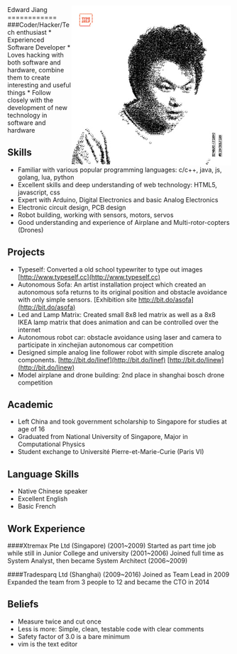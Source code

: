 <img align="right" src="images/edwardrf-typeself.jpg" alt="Protrait with Typeself">
Edward Jiang
============
###Coder/Hacker/Tech enthusiast
* Experienced Software Developer
* Loves hacking with both software and hardware, combine them to create interesting and useful things
* Follow closely with the development of new technology in software and hardware

Skills
------
* Familiar with various popular programming languages: c/c++, java, js, golang, lua, python
* Excellent skills and deep understanding of web technology: HTML5, javascript, css
* Expert with Arduino, Digital Electronics and basic Analog Electronics
* Electronic circuit design, PCB design
* Robot building, working with sensors, motors, servos
* Good understanding and experience of Airplane and Multi-rotor-copters (Drones)

Projects
--------
* Typeself: Converted a old school typewriter to type out images [http://www.typeself.cc](http://www.typeself.cc)
* Autonomous Sofa: An artist installation project which created an autonomous sofa returns to its original position and obstacle avoidance with only simple sensors. [Exhibition site http://bit.do/asofa](http://bit.do/asofa)
* Led and Lamp Matrix: Created small 8x8 led matrix as well as a 8x8 IKEA lamp matrix that does animation and can be controlled over the internet
* Autonomous robot car: obstacle avoidance using laser and camera to participate in xinchejian autonomous car competition
* Designed simple analog line follower robot with simple discrete analog components. [http://bit.do/linef](http://bit.do/linef) [http://bit.do/linew](http://bit.do/linew)
* Model airplane and drone building: 2nd place in shanghai bosch drone competition

Academic
--------
* Left China and took government scholarship to Singapore for studies at age of 16
* Graduated from National University of Singapore, Major in Computational Physics
* Student exchange to Université Pierre-et-Marie-Curie (Paris VI)

Language Skills
---------------
* Native Chinese speaker
* Excellent English
* Basic French

Work Experience
---------------
####Xtremax Pte Ltd (Singapore) (2001~2009)
Started as part time job while still in Junior College and university (2001~2006)
Joined full time as System Analyst, then became System Architect (2006~2009)

####Tradesparq Ltd (Shanghai) (2009~2016)
Joined as Team Lead in 2009
Expanded the team from 3 people to 12 and became the CTO in 2014

Beliefs
-------
* Measure twice and cut once
* Less is more: Simple, clean, testable code with clear comments
* Safety factor of 3.0 is a bare minimum
* vim is the text editor
